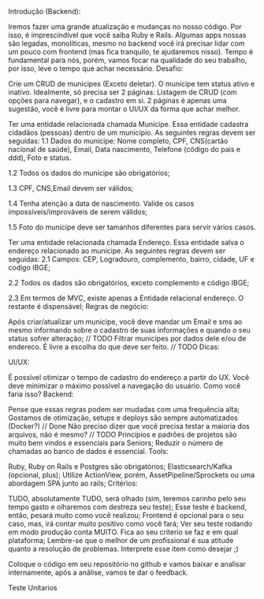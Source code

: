 Introdução (Backend):

Iremos fazer uma grande atualização e mudanças no nosso código. Por isso, é imprescindível que você saiba Ruby e Rails. Algumas apps nossas são legadas, monolíticas, mesmo no backend você irá precisar lidar com um pouco com frontend (mas fica tranquilo, te ajudaremos nisso). Tempo é fundamental para nós, porém, vamos focar na qualidade do seu trabalho, por isso, leve o tempo que achar necessário. Desafio:

Crie um CRUD de municipes (Exceto deletar). O municipe tem status ativo e inativo. Idealmente, só precisa ser 2 páginas: Listagem de CRUD (com opções para navegar), e o cadastro em si. 2 páginas é apenas uma sugestão, você é livre para montar o UI/UX da forma que achar melhor.

Ter uma entidade relacionada chamada Munícipe. Essa entidade cadastra cidadãos (pessoas) dentro de um município. As seguintes regras devem ser seguidas: 1.1 Dados do munícipe: Nome completo, CPF, CNS(cartão nacional de saúde), Email, Data nascimento, Telefone (código do pais e ddd), Foto e status.

1.2 Todos os dados do munícipe são obrigatórios;

1.3 CPF, CNS,Email devem ser válidos;

1.4 Tenha atenção a data de nascimento. Valide os casos impossíveis/improváveis de serem válidos;

1.5 Foto do munícipe deve ser tamanhos diferentes para servir vários casos.

Ter uma entidade relacionada chamada Endereço. Essa entidade salva o endereço relacionado ao municipe. As seguintes regras devem ser seguidas: 2.1 Campos: CEP, Logradouro, complemento, bairro, cidade, UF e codigo IBGE;

2.2 Todos os dados são obrigatórios, exceto complemento e código IBGE;

2.3 Em termos de MVC, existe apenas a Entidade relacional endereço. O restante é dispensável; Regras de negócio:

Após criar/atualizar um municipe, você deve mandar um Email e sms ao mesmo informando sobre o cadastro de suas informações e quando o seu status sofrer alteração; // TODO Filtrar municipes por dados dele e/ou de endereco. É livre a escolha do que deve ser feito. // TODO Dicas:

UI/UX:

É possível otimizar o tempo de cadastro do endereço a partir do UX. Você deve minimizar o máximo possível a navegação do usuário. Como você faria isso? Backend:

Pense que essas regras podem ser mudadas com uma frequência alta; Gostamos de otimização, setups e deploys são sempre automatizados (Docker?) // Done Não preciso dizer que você precisa testar a maioria dos arquivos, não é mesmo? // TODO Princípios e padrões de projetos são muito bem vindos e essenciais para Seniors; Reduzir o número de chamadas ao banco de dados é essencial. Tools:

Ruby, Ruby on Rails e Postgres são obrigatórios; Elasticsearch/Kafka (opcional, plus); Utilize ActionView, porém, AssetPipeline/Sprockets ou uma abordagem SPA junto ao rails; Critérios:

TUDO, absolutamente TUDO, será olhado (sim, teremos carinho pelo seu tempo gasto e olharemos com destreza seu teste); Esse teste é backend, então, pesará muito como você realizou; Frontend é opcional para o seu caso, mas, irá contar muito positivo como você fará; Ver seu teste rodando em modo produção conta MUITO. Fica ao seu criterio se faz e em qual plataforma; Lembre-se que o melhor de um profissional é sua atitude quanto a resolução de problemas. Interprete esse item como desejar ;)

Coloque o código em seu repositório no github e vamos baixar e analisar internamente, após a anãlise, vamos te dar o feedback.

Teste Unitarios